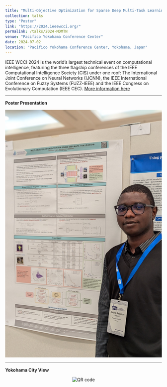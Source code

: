 ```yaml
---
title: "Multi-Objective Optimization for Sparse Deep Multi-Task Learning"
collection: talks
type: "Poster"
link: "https://2024.ieeewcci.org/"
permalink: /talks/2024-MDMTN
venue: "Pacifico Yokohama Conference Center"
date: 2024-07-02
location: "Pacifico Yokohama Conference Center, Yokohama, Japan"
---
```


IEEE WCCI 2024 is the world’s largest technical event on computational intelligence, featuring the three flagship conferences of the IEEE Computational Intelligence Society (CIS) under one roof: The International Joint Conference on Neural Networks (IJCNN), the IEEE International Conference on Fuzzy Systems (FUZZ-IEEE) and the IEEE Congress on Evolutionary Computation (IEEE CEC).
[More information here](https://2024.ieeewcci.org/)

___

**Poster Presentation**
<p align="center">
  <img src="/images/wcci2024_post.jpg" alt="QR code" width="700">
</p>

___

**Yokohama City View**
<p align="center">
  <img src="/images/wcci2024_yokohama_view.jpg" alt="QR code" width="700">
</p>
